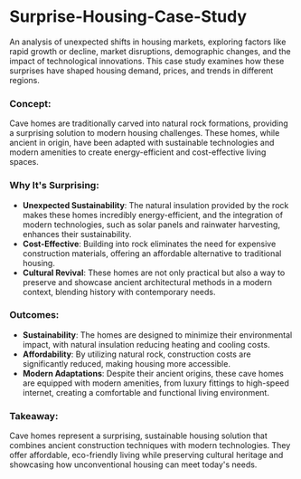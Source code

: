 # Surprise-Housing-Case-Study
An analysis of unexpected shifts in housing markets, exploring factors like rapid growth or decline, market disruptions, demographic changes, and the impact of technological innovations. This case study examines how these surprises have shaped housing demand, prices, and trends in different regions.

### Concept:
Cave homes are traditionally carved into natural rock formations, providing a surprising solution to modern housing challenges. These homes, while ancient in origin, have been adapted with sustainable technologies and modern amenities to create energy-efficient and cost-effective living spaces.

### Why It's Surprising:
- **Unexpected Sustainability**: The natural insulation provided by the rock makes these homes incredibly energy-efficient, and the integration of modern technologies, such as solar panels and rainwater harvesting, enhances their sustainability.
- **Cost-Effective**: Building into rock eliminates the need for expensive construction materials, offering an affordable alternative to traditional housing.
- **Cultural Revival**: These homes are not only practical but also a way to preserve and showcase ancient architectural methods in a modern context, blending history with contemporary needs.

### Outcomes:
- **Sustainability**: The homes are designed to minimize their environmental impact, with natural insulation reducing heating and cooling costs.
- **Affordability**: By utilizing natural rock, construction costs are significantly reduced, making housing more accessible.
- **Modern Adaptations**: Despite their ancient origins, these cave homes are equipped with modern amenities, from luxury fittings to high-speed internet, creating a comfortable and functional living environment.

### Takeaway:
Cave homes represent a surprising, sustainable housing solution that combines ancient construction techniques with modern technologies. They offer affordable, eco-friendly living while preserving cultural heritage and showcasing how unconventional housing can meet today's needs.
